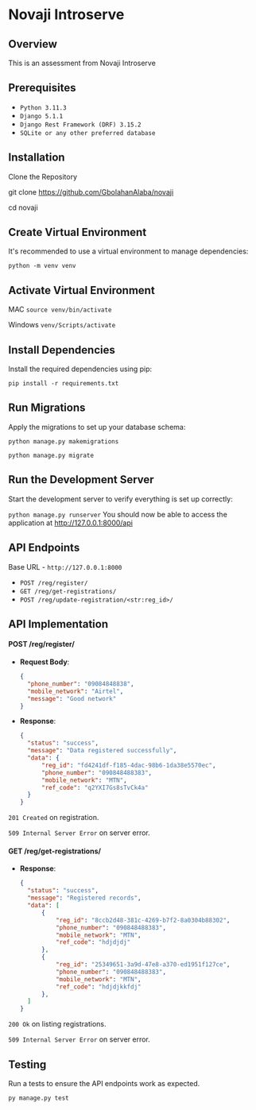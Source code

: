 
# **Novaji Introserve**

## **Overview**

This is an assessment from Novaji Introserve

## **Prerequisites**

- `Python 3.11.3`
- `Django 5.1.1`
- `Django Rest Framework (DRF) 3.15.2`
- `SQLite or any other preferred database`


## **Installation**
Clone the Repository


git clone https://github.com/GbolahanAlaba/novaji

cd novaji


## **Create Virtual Environment**

It's recommended to use a virtual environment to manage dependencies:


`python -m venv venv`

## **Activate Virtual Environment**

MAC `source venv/bin/activate`

Windows `venv/Scripts/activate`

## **Install Dependencies**

Install the required dependencies using pip:

`pip install -r requirements.txt`


## **Run Migrations**

Apply the migrations to set up your database schema:

`python manage.py makemigrations`

`python manage.py migrate`


## **Run the Development Server**
Start the development server to verify everything is set up correctly:

`python manage.py runserver`
You should now be able to access the application at http://127.0.0.1:8000/api

## **API Endpoints**
Base URL - `http://127.0.0.1:8000`

- `POST /reg/register/`
- `GET /reg/get-registrations/`
- `POST /reg/update-registration/<str:reg_id>/`


## **API Implementation**

#### POST /reg/register/

- **Request Body**:

  ```json
  {
    "phone_number": "09084848838",
    "mobile_network": "Airtel",
    "message": "Good network"
  }

- **Response**:

  ```json
  {
    "status": "success",
    "message": "Data registered successfully",
    "data": {
        "reg_id": "fd4241df-f185-4dac-98b6-1da38e5570ec",
        "phone_number": "090848488383",
        "mobile_network": "MTN",
        "ref_code": "q2YXI7Gs8sTvCk4a"
    }
  }

`201 Created` on registration.

`509 Internal Server Error` on server error.


#### GET /reg/get-registrations/


- **Response**:

  ```json
  {
    "status": "success",
    "message": "Registered records",
    "data": [
        {
            "reg_id": "8ccb2d48-381c-4269-b7f2-8a0304b88302",
            "phone_number": "090848488383",
            "mobile_network": "MTN",
            "ref_code": "hdjdjdj"
        },
        {
            "reg_id": "25349651-3a9d-47e8-a370-ed1951f127ce",
            "phone_number": "090848488383",
            "mobile_network": "MTN",
            "ref_code": "hdjdjkkfdj"
        },
    ]
  }

`200 Ok` on listing registrations.

`509 Internal Server Error` on server error.


## **Testing**
Run a tests to ensure the API endpoints work as expected.

`py manage.py test`